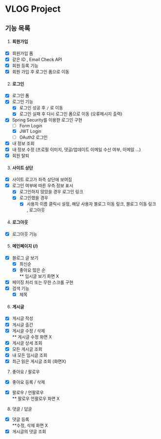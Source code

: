 # VLOG Project

## 기능 목록

1. #### 회원가입  
- [X] 회원가입 폼
- [X] 같은 ID , Email Check API
- [X] 회원 등록 기능
- [X] 회원 가입 후 로그인 폼으로 이동

2. #### 로그인
- [X] 로그인 폼
- [X] 로그인 기능
  - [X] 로그인 성공 후 ```/``` 로 이동
  - [X] 로그인 실패 후 다시 로그인 폼으로 이동 (오류메시지 출력)
- [X] Spring Security를 이용한 로그인 구현
  - [ ] Form Login
  - [X] JWT Login
  - [ ] OAuth2 로그인
- [X] 내 정보 조회
- [X] 내 정보 수정 (프로필 이미지, 댓글/업데이트 이메일 수신 여부, 이메일 ...)
- [X] 회원 탈퇴

3. #### 사이트 상단
- [X] 사이트 로고가 좌측 상단에 보여짐
- [X] 로그인 여부에 따른 우측 정보 표시
    - [X] 로그인하지 않았을 경우 로그인 링크
    - [X] 로그인했을 경우
      - [X] 사용자 이름 클릭시 설정, 해당 사용자 블로그 이동 링크, 블로그 이동 링크 , 로그아웃
      
4. #### 로그아웃
- [X] 로그아웃 기능

5. #### 메인페이지 (/)
- [X] 블로그 글 보기
  - [X] 최신순
  - [X] 좋아요 많은 순  
  ** 임시글 보기 화면 X
- [X] 페이징 처리 또는 무한 스크롤 구현
- [X] 검색 기능
  - [X] 제목  
  
6. #### 게시글
- [X] 게시글 작성
- [X] 게시글 출간
- [X] 게시글 수정 / 삭제  
** 게시글 수정 화면 X
- [X] 게시글 상세 조회
- [X] 모든 게시글 조회
- [X] 내 모든 임시글 조회    
- [X] 최근 읽은 게시글 조회 (화면X)

7. 좋아요 / 팔로우
- [X] 좋아요 등록 / 삭제
- [X] 팔로우 / 언팔로우  
** 팔로우 언팔로우 화면 X


8. 댓글 / 답글
- [X] 댓글 등록  
**수정, 삭제 화면 X
- [X] 게시글의 댓글 조회